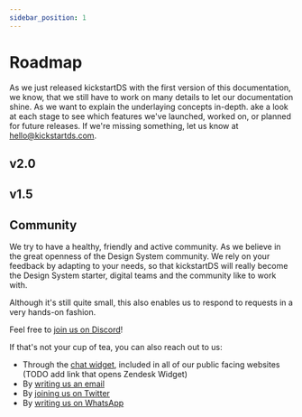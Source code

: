 ```yaml
---
sidebar_position: 1
---
```


# Roadmap

As we just released kickstartDS with the first version of this documentation, we know, that we still have to work on many details to let our documentation shine. As we want to explain the underlaying concepts in-depth. ake a look at each stage to see which features we've launched, worked on, or planned for future releases. If we're missing something, let us know at hello@kickstartds.com.

## v2.0

## v1.5

## Community

We try to have a healthy, friendly and active community. As we believe in the great openness of the Design System community. We rely on your feedback by adapting to your needs, so that kickstartDS will really become the Design System starter, digital teams and the community like to work with.

Although it's still quite small, this also enables us to respond to requests in a very hands-on fashion.

Feel free to [join us on Discord](https://discord.gg/mwKzD5gejY)!

If that's not your cup of tea, you can also reach out to us:

- Through the [chat widget](https://todo), included in all of our public facing websites (TODO add link that opens Zendesk Widget)
- By [writing us an email](mailto:hello@kickstartds.com)
- By [joining us on Twitter](https://twitter.com/intent/follow?screen_name=kickstartDS)
- By [writing us on WhatsApp](https://wa.me/491752131879?text=Hi!%20I%20am%20interested%20to%20know%20more%20about%20kickstartDS.)
